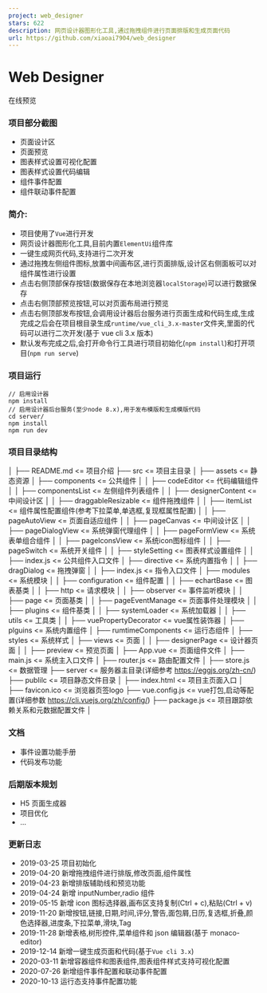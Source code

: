 ```yaml
---
project: web_designer
stars: 622
description: 网页设计器图形化工具,通过拖拽组件进行页面排版和生成页面代码
url: https://github.com/xiaoai7904/web_designer
---
```


Web Designer
============

在线预览

### 项目部分截图

-   页面设计区
-   页面预览
-   图表样式设置可视化配置
-   图表样式设置代码编辑
-   组件事件配置
-   组件联动事件配置

### 简介:

-   项目使用了`Vue`进行开发
-   网页设计器图形化工具,目前内置`ElementUi`组件库
-   一键生成网页代码,支持进行二次开发
-   通过拖拽左侧组件图标,放置中间画布区,进行页面排版,设计区右侧面板可以对组件属性进行设置
-   点击右侧顶部保存按钮(数据保存在本地浏览器`localStorage`)可以进行数据保存
-   点击右侧顶部预览按钮,可以对页面布局进行预览
-   点击右侧顶部发布按钮,会调用设计器后台服务进行页面生成和代码生成,生成完成之后会在项目根目录生成`runtime/vue_cli_3.x-master`文件夹,里面的代码可以进行二次开发(基于 vue cli 3.x 版本)
-   默认发布完成之后,会打开命令行工具进行项目初始化(`npm install`)和打开项目(`npm run serve`)

### 项目运行

```
// 启用设计器
npm install
// 启用设计器后台服务(至少node 8.x),用于发布模版和生成模版代码
cd server/
npm install
npm run dev
```

### 项目目录结构

│
├── README.md                           <\=  项目介绍
├── src                                 <\=  项目主目录
│   ├── assets                          <\=  静态资源
│   ├── components                      <\=  公共组件
│   │   ├── codeEditor                  <\=  代码编辑组件
│   │   ├── componentsList              <\=  左侧组件列表组件
│   │   ├── designerContent             <\=  中间设计区
│   │   ├── draggableResizable          <\=  组件拖拽组件
│   │   ├── itemList                    <\=  组件属性配置组件(参考下拉菜单,单选框,复现框属性配置)
│   │   ├── pageAutoView                <\=  页面自适应组件
│   │   ├── pageCanvas                  <\=  中间设计区
│   │   ├── pageDialogView              <\=  系统弹窗代理组件
│   │   ├── pageFormView                <\=  系统表单组合组件
│   │   ├── pageIconsView               <\=  系统icon图标组件
│   │   ├── pageSwitch                  <\=  系统开关组件
│   │   ├── styleSetting                <\=  图表样式设置组件
│   │   ├── index.js                    <\=  公共组件入口文件
│   ├── directive                       <\=  系统内置指令
│   │   ├── dragDialog                  <\=  拖拽弹窗
│   │   ├── index.js                    <\=  指令入口文件
│   ├── modules                         <\=  系统模块
│   │   ├── configuration               <\=  组件配置
│   │   ├── echartBase                  <\=  图表基类
│   │   ├── http                        <\=  请求模块
│   │   ├── observer                    <\=  事件监听模块
│   │   ├── page                        <\=  页面基类
│   │   ├── pageEventManage             <\=  页面事件处理模块
│   │   ├── plugins                     <\=  组件基类
│   │   ├── systemLoader                <\=  系统加载器
│   │   ├── utils                       <\=  工具类
│   │   ├── vuePropertyDecorator        <\=  vue属性装饰器
│   ├── plguins                         <\=  系统内置组件
│   ├── rumtimeComponents               <\=  运行态组件
│   ├── styles                          <\=  系统样式
│   ├── views                           <\=  页面
│   │   ├── designerPage                <\=  设计器页面
│   │   ├── preview                     <\=  预览页面
│   ├── App.vue                         <\=  页面组件文件
│   ├── main.js                         <\=  系统主入口文件
│   ├── router.js                       <\=  路由配置文件
│   ├── store.js                        <\=  数据管理
├── server                              <\=  服务器主目录(详细参考 https://eggjs.org/zh-cn/)
├── publilc                             <\=  项目静态文件目录
│   ├── index.html                      <\=  项目主页面入口
│   ├── favicon.ico                     <\=  浏览器页签logo
├── vue.config.js                       <\=  vue打包,启动等配置(详细参数 https://cli.vuejs.org/zh/config/)
├── package.js                          <\=  项目跟踪依赖关系和元数据配置文件
│

### 文档

-   事件设置功能手册
-   代码发布功能

### 后期版本规划

-   H5 页面生成器
-   项目优化
-   ...

### 更新日志

-   2019-03-25 项目初始化
-   2019-04-20 新增拖拽组件进行排版,修改页面,组件属性
-   2019-04-23 新增排版辅助线和预览功能
-   2019-04-24 新增 inputNumber,radio 组件
-   2019-05-15 新增 icon 图标选择器,画布区支持复制(Ctrl + c),粘贴(Ctrl + v)
-   2019-11-20 新增按钮,链接,日期,时间,评分,警告,面包屑,日历,复选框,折叠,颜色选择器,进度条,下拉菜单,滑块,Tag
-   2019-11-28 新增表格,树形控件,菜单组件和 json 编辑器(基于 monaco-editor)
-   2019-12-14 新增一键生成页面和代码(基于`Vue cli 3.x`)
-   2020-03-11 新增容器组件和图表组件,图表组件样式支持可视化配置
-   2020-07-26 新增组件事件配置和联动事件配置
-   2020-10-13 运行态支持事件配置功能

